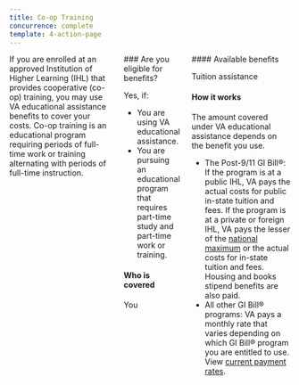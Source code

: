 ```yaml
---
title: Co-op Training
concurrence: complete
template: 4-action-page
---
```


<div class="main" role="main" markdown="0">

<!--<div class="action-bar">
  <div class="row">
    <div class="small-12 columns">

    </div>
  </div>
</div>-->

<div class="section one" markdown="0">
<div class="primary" markdown="0">
<div class="row" markdown="0">
<div class="small-12 columns" markdown="1">
<div markdown="1">
If you are enrolled at an approved Institution of Higher Learning (IHL) that provides cooperative (co-op) training, you may use VA educational assistance benefits to cover your costs. Co-op training is an educational program requiring periods of full-time work or training alternating with periods of full-time instruction.
</div>
<div class="call-out" markdown="1">
### Are you eligible for benefits?

Yes, if:

- You are using VA educational assistance.
- You are pursuing an educational program that requires part-time study and part-time work or training.

#### Who is covered

You
</div>
<div markdown="1">
#### Available benefits

Tuition assistance

#### How it works

The amount covered under VA educational assistance depends on the benefit you use.

- The Post-9/11 GI Bill®: If the program is at a public IHL, VA pays the actual costs for public in-state tuition and fees. If the program is at a private or foreign IHL, VA pays the lesser of the [national maximum](http://www.benefits.va.gov/gibill/resources/benefits_resources/rate_tables.asp) or the actual costs for in-state tuition and fees. Housing and books stipend benefits are also paid.
- All other GI Bill® programs: VA pays a monthly rate that varies depending on which GI Bill® program you are entitled to use. View [current payment rates](http://www.benefits.va.gov/gibill/resources/benefits_resources/rate_tables.asp).
</div>
</div>

</div>
</div>

</div>
